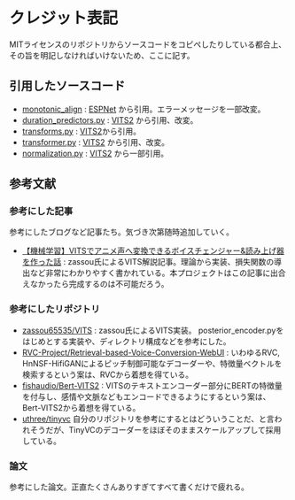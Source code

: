 # クレジット表記
MITライセンスのリポジトリからソースコードをコピペしたりしている都合上、その旨を明記しなければいけないため、ここに記す。

## 引用したソースコード
- [monotonic_align](../module/model_components/monotonic_align/) : [ESPNet](https://github.com/espnet/espnet) から引用。エラーメッセージを一部改変。
- [duration_predictors.py](../module/model_components/duration_predictors.py/) : [VITS2](https://github.com/daniilrobnikov/vits2/blob/main/model/duration_predictors.py) から引用、改変。
- [transforms.py](../module/utils/transforms.py) : [VITS2](https://github.com/daniilrobnikov/vits2/blob/main/utils/transforms.py)から引用。
- [transformer.py](../module/model_components/transformer.py) : [VITS2](https://github.com/daniilrobnikov/vits2/blob/main/model/transformer.py) から引用、改変。
- [normalization.py](../module/model_components/normalization.py) : [VITS2](https://github.com/daniilrobnikov/vits2/blob/main/model/normalization.py) から一部引用。

## 参考文献

### 参考にした記事
参考にしたブログなど記事たち。気づき次第随時追加していく。
- [【機械学習】VITSでアニメ声へ変換できるボイスチェンジャー&読み上げ器を作った話](https://qiita.com/zassou65535/items/00d7d5562711b89689a8) : zassou氏によるVITS解説記事。理論から実装、損失関数の導出など非常にわかりやすく書かれている。本プロジェクトはこの記事に出合えなかったら完成するのは不可能だろう。

### 参考にしたリポジトリ
- [zassou65535/VITS](https://github.com/zassou65535/VITS) : zassou氏によるVITS実装。 posterior_encoder.pyをはじめとする実装や、ディレクトリ構成などを参考にした。
- [RVC-Project/Retrieval-based-Voice-Conversion-WebUI](https://github.com/RVC-Project/Retrieval-based-Voice-Conversion-WebUI) : いわゆるRVC, HnNSF-HifiGANによるピッチ制御可能なデコーダーや、特徴量ベクトルを検索するという案は、RVCから着想を得ている。
- [fishaudio/Bert-VITS2](https://github.com/fishaudio/Bert-VITS2) : VITSのテキストエンコーダー部分にBERTの特徴量を付与し、感情や文脈などもエンコードできるようにするという案は、Bert-VITS2から着想を得ている。
- [uthree/tinyvc](https://github.com/uthree/tinyvc) 自分のリポジトリを参考にするとはどういうことだ、と言われそうだが、TinyVCのデコーダーをほぼそのままスケールアップして採用している。

### 論文
参考にした論文。正直たくさんありすぎてすべて書くだけで疲れる。